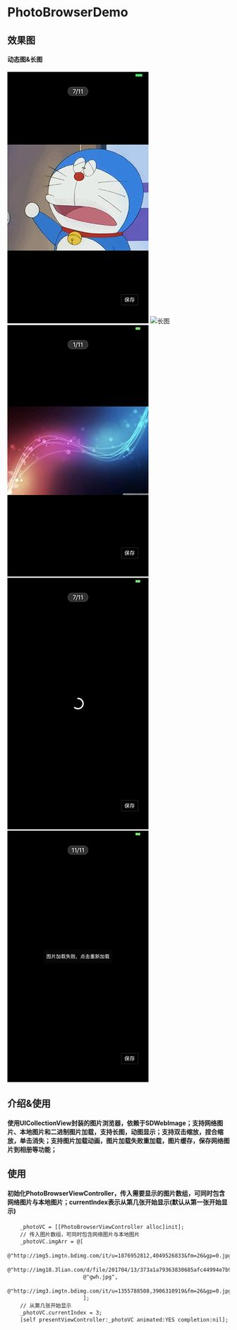 # PhotoBrowserDemo
## 效果图
#### 动态图&长图
![动图](https://raw.githubusercontent.com/qianfei1993/PhotoBrowserDemo/master/PhotoBrowserDemo/gif.png)
![长图](https://raw.githubusercontent.com/qianfei1993/PhotoBrowserDemo/master/PhotoBrowserDemo/long.png)
![短图](https://raw.githubusercontent.com/qianfei1993/PhotoBrowserDemo/master/PhotoBrowserDemo/short.png)
![图片加载动画](https://raw.githubusercontent.com/qianfei1993/PhotoBrowserDemo/master/PhotoBrowserDemo/loading.png)
![图片加载失败](https://raw.githubusercontent.com/qianfei1993/PhotoBrowserDemo/master/PhotoBrowserDemo/reload.png)

## 介绍&使用
#### 使用UICollectionView封装的图片浏览器，依赖于SDWebImage；支持网络图片、本地图片和二进制图片加载，支持长图，动图显示；支持双击缩放，捏合缩放，单击消失；支持图片加载动画，图片加载失败重加载，图片缓存，保存网络图片到相册等功能；
## 使用
#### 初始化PhotoBrowserViewController，传入需要显示的图片数组，可同时包含网络图片与本地图片；currentIndex表示从第几张开始显示(默认从第一张开始显示)
```
    _photoVC = [[PhotoBrowserViewController alloc]init];
    // 传入图片数组，可同时包含网络图片与本地图片
    _photoVC.imgArr = @[
                        @"http://img5.imgtn.bdimg.com/it/u=1876952812,4049526833&fm=26&gp=0.jpg",
                        @"http://img18.3lian.com/d/file/201704/13/373a1a79363830685afc44994e7b927d.gif",
                        @"gwh.jpg",
                        @"http://img3.imgtn.bdimg.com/it/u=1355788508,3906310919&fm=26&gp=0.jpg"
                        ];
    // 从第几张开始显示
    _photoVC.currentIndex = 3;
    [self presentViewController:_photoVC animated:YES completion:nil];
```
